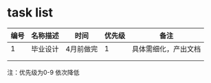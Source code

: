 # task list

| 编号 | 名称描述 | 时间      | 优先级 | 备注                 |
| ---- | -------- | --------- | ------ | -------------------- |
| 1    | 毕业设计 | 4月前做完 | 1      | 具体需细化，产出文档 |
|      |          |           |        |                      |
|      |          |           |        |                      |

注：优先级为0-9 依次降低
